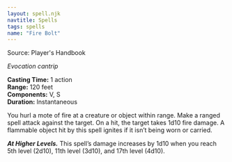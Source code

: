 ```yaml
---
layout: spell.njk
navtitle: Spells
tags: spells
name: "Fire Bolt"
---
```

Source: Player's Handbook

_Evocation cantrip_

**Casting Time:** 1 action  
**Range:** 120 feet  
**Components:** V, S  
**Duration:** Instantaneous

You hurl a mote of fire at a creature or object within range. Make a ranged spell attack against the target. On a hit, the target takes 1d10 fire damage. A flammable object hit by this spell ignites if it isn’t being worn or carried.

**_At Higher Levels._** This spell’s damage increases by 1d10 when you reach 5th level (2d10), 11th level (3d10), and 17th level (4d10).